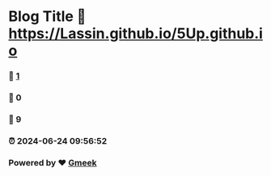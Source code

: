 # Blog Title :link: https://Lassin.github.io/5Up.github.io 
### :page_facing_up: [1](https://Lassin.github.io/5Up.github.io/tag.html) 
### :speech_balloon: 0 
### :hibiscus: 9 
### :alarm_clock: 2024-06-24 09:56:52 
### Powered by :heart: [Gmeek](https://github.com/Meekdai/Gmeek)
